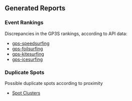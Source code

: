 ## Generated Reports

### Event Rankings

Discrepancies in the GP3S rankings, according to API data:

- [gps-speedsurfing](gps-speed/events/README.md)
- [gps-foilsurfing](gps-foil/events/README.md)
- [gps-kitesurfing](gps-kite/events/README.md)
- [gps-icesurfing](gps-ice/events/README.md)



### Duplicate Spots

Possible duplicate spots according to proximity

- [Spot Clusters](spot-clusters/README.md)
